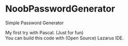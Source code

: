 # NoobPasswordGenerator

Simple Password Generator

My first try with Pascal. (Just for fun) <br />
You can build this code with (Open Source) Lazarus IDE.
